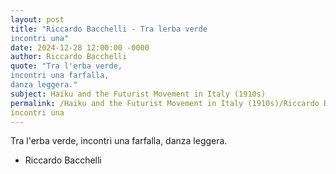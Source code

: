 ```yaml
---
layout: post
title: "Riccardo Bacchelli - Tra lerba verde
incontri una"
date: 2024-12-28 12:00:00 -0000
author: Riccardo Bacchelli
quote: "Tra l'erba verde,
incontri una farfalla,
danza leggera."
subject: Haiku and the Futurist Movement in Italy (1910s)
permalink: /Haiku and the Futurist Movement in Italy (1910s)/Riccardo Bacchelli/Riccardo Bacchelli - Tra lerba verde
incontri una
---
```


Tra l'erba verde,
incontri una farfalla,
danza leggera.

- Riccardo Bacchelli
